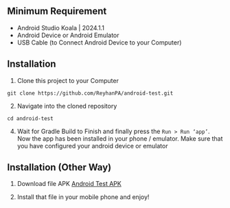 ## Minimum Requirement
* Android Studio Koala | 2024.1.1
* Android Device or Android Emulator 
* USB Cable (to Connect Android Device to your Computer)

## Installation

1. Clone this project to your Computer
```shell
git clone https://github.com/ReyhanPA/android-test.git
```

2. Navigate into the cloned repository
```shell
cd android-test
```

4. Wait for Gradle Build to Finish and finally press the `Run > Run ‘app’`. Now the app has been installed in your phone / emulator. Make sure that you have configured your android device or emulator 

## Installation (Other Way)

1. Download file APK
[Android Test APK](https://drive.google.com/file/d/15dzlOyt3dCfdKkRnvoybbh0cYZ9U4-Ax/view?usp=sharing)

1. Install that file in your mobile phone and enjoy!

